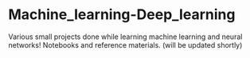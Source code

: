 # Machine_learning-Deep_learning
Various small projects done while learning machine learning and neural networks! Notebooks and reference materials.
(will be updated shortly)
